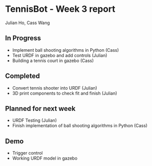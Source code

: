 # TennisBot - Week 3 report

Julian Ho, Cass Wang

## In Progress

* Implement ball shooting algorithms in Python (Cass)
* Test URDF in gazebo and add controls (Julian)
* Building a tennis court in gazebo (Cass)

## Completed

* Convert tennis shooter into URDF (Julian)
* 3D print components to check fit and finish (Julian)

## Planned for next week

* URDF Testing (Julian)
* Finish implementation of ball shooting algorithms in Python (Cass)

## Demo

* Trigger control
* Working URDF model in gazebo
